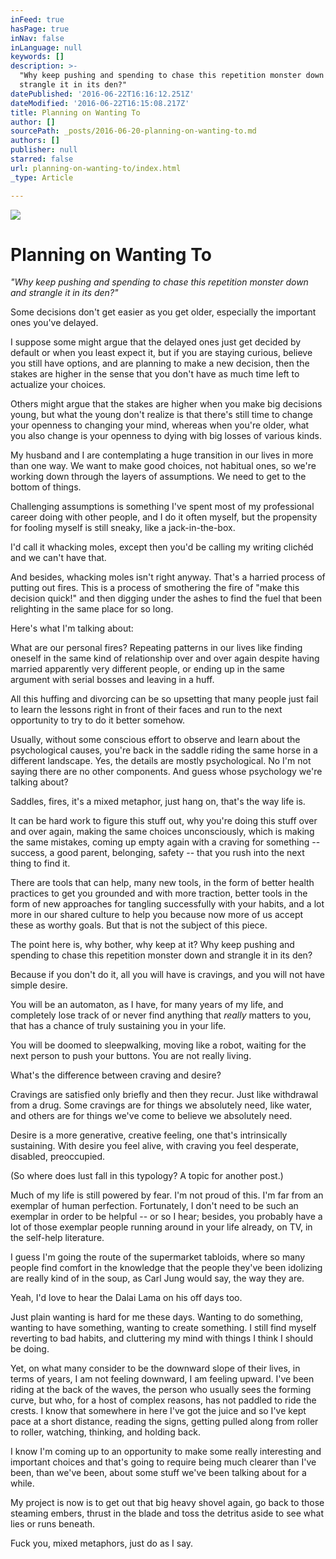 ```yaml
---
inFeed: true
hasPage: true
inNav: false
inLanguage: null
keywords: []
description: >-
  "Why keep pushing and spending to chase this repetition monster down and
  strangle it in its den?"
datePublished: '2016-06-22T16:16:12.251Z'
dateModified: '2016-06-22T16:15:08.217Z'
title: Planning on Wanting To
author: []
sourcePath: _posts/2016-06-20-planning-on-wanting-to.md
authors: []
publisher: null
starred: false
url: planning-on-wanting-to/index.html
_type: Article

---
```

![](https://the-grid-user-content.s3-us-west-2.amazonaws.com/80d307be-141e-415b-bb6a-7e2000198173.jpg)

# Planning on Wanting To

_"Why keep pushing and spending to chase this repetition monster down and strangle it in its den?"_

Some decisions don't get easier as you get older, especially the important ones you've delayed.

I suppose some might argue that the delayed ones just get decided by default or when you least expect it, but if you are staying curious, believe you still have options, and are planning to make a new decision, then the stakes are higher in the sense that you don't have as much time left to actualize your choices.

Others might argue that the stakes are higher when you make big decisions young, but what the young don't realize is that there's still time to change your openness to changing your mind, whereas when you're older, what you also change is your openness to dying with big losses of various kinds.

My husband and I are contemplating a huge transition in our lives in more than one way. We want to make good choices, not habitual ones, so we're working down through the layers of assumptions. We need to get to the bottom of things.

Challenging assumptions is something I've spent most of my professional career doing with other people, and I do it often myself, but the propensity for fooling myself is still sneaky, like a jack-in-the-box.

I'd call it whacking moles, except then you'd be calling my writing clichéd and we can't have that.

And besides, whacking moles isn't right anyway. That's a harried process of putting out fires. This is a process of smothering the fire of "make this decision quick!" and then digging under the ashes to find the fuel that been relighting in the same place for so long. 

Here's what I'm talking about:

What are our personal fires? Repeating patterns in our lives like finding oneself in the same kind of relationship over and over again despite having married apparently very different people, or ending up in the same argument with serial bosses and leaving in a huff. 

All this huffing and divorcing can be so upsetting that many people just fail to learn the lessons right in front of their faces and run to the next opportunity to try to do it better somehow.

Usually, without some conscious effort to observe and learn about the psychological causes, you're back in the saddle riding the same horse in a different landscape. Yes, the details are mostly psychological. No I'm not saying there are no other components. And guess whose psychology we're talking about? 

Saddles, fires, it's a mixed metaphor, just hang on, that's the way life is.

It can be hard work to figure this stuff out, why you're doing this stuff over and over again, making the same choices unconsciously, which is making the same mistakes, coming up empty again with a craving for something -- success, a good parent, belonging, safety -- that you rush into the next thing to find it. 

There are tools that can help, many new tools, in the form of better health practices to get you grounded and with more traction, better tools in the form of new approaches for tangling successfully with your habits, and a lot more in our shared culture to help you because now more of us accept these as worthy goals. But that is not the subject of this piece.

The point here is, why bother, why keep at it? Why keep pushing and spending to chase this repetition monster down and strangle it in its den?

Because if you don't do it, all you will have is cravings, and you will not have simple desire.

You will be an automaton, as I have, for many years of my life, and completely lose track of or never find anything that _really_ matters to you, that has a chance of truly sustaining you in your life.

You will be doomed to sleepwalking, moving like a robot, waiting for the next person to push your buttons. You are not really living.

What's the difference between craving and desire?

Cravings are satisfied only briefly and then they recur. Just like withdrawal from a drug. Some cravings are for things we absolutely need, like water, and others are for things we've come to believe we absolutely need.

Desire is a more generative, creative feeling, one that's intrinsically sustaining. With desire you feel alive, with craving you feel desperate, disabled, preoccupied.

(So where does lust fall in this typology? A topic for another post.)

Much of my life is still powered by fear. I'm not proud of this. I'm far from an exemplar of human perfection. Fortunately, I don't need to be such an exemplar in order to be helpful -- or so I hear; besides, you probably have a lot of those exemplar people running around in your life already, on TV, in the self-help literature. 

I guess I'm going the route of the supermarket tabloids, where so many people find comfort in the knowledge that the people they've been idolizing are really kind of in the soup, as Carl Jung would say, the way they are.

Yeah, I'd love to hear the Dalai Lama on his off days too.

Just plain wanting is hard for me these days. Wanting to do something, wanting to have something, wanting to create something. I still find myself reverting to bad habits, and cluttering my mind with things I think I should be doing.

Yet, on what many consider to be the downward slope of their lives, in terms of years, I am not feeling downward, I am feeling upward. I've been riding at the back of the waves, the person who usually sees the forming curve, but who, for a host of complex reasons, has not paddled to ride the crests. I know that somewhere in here I've got the juice and so I've kept pace at a short distance, reading the signs, getting pulled along from roller to roller, watching, thinking, and holding back. 

I know I'm coming up to an opportunity to make some really interesting and important choices and that's going to require being much clearer than I've been, than we've been, about some stuff we've been talking about for a while.

My project is now is to get out that big heavy shovel again, go back to those steaming embers, thrust in the blade and toss the detritus aside to see what lies or runs beneath.

Fuck you, mixed metaphors, just do as I say.